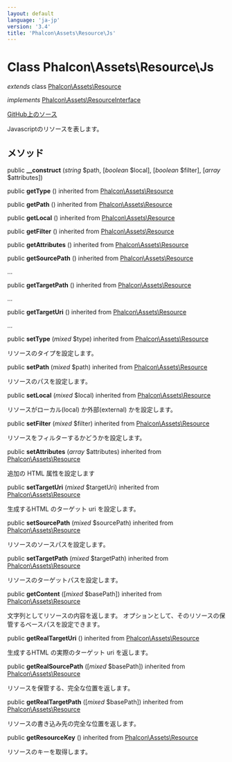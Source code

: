 ```yaml
---
layout: default
language: 'ja-jp'
version: '3.4'
title: 'Phalcon\Assets\Resource\Js'
---
```


# Class **Phalcon\Assets\Resource\Js**

*extends* class [Phalcon\Assets\Resource](/3.4/en/api/Phalcon_Assets_Resource)

*implements* [Phalcon\Assets\ResourceInterface](/3.4/en/api/Phalcon_Assets_ResourceInterface)

<a href="https://github.com/phalcon/cphalcon/tree/v3.4.0/phalcon/assets/resource/js.zep" class="btn btn-default btn-sm">GitHub上のソース</a>

Javascriptのリソースを表します。

## メソッド

public **__construct** (*string* $path, [*boolean* $local], [*boolean* $filter], [*array* $attributes])

public **getType** () inherited from [Phalcon\Assets\Resource](/3.4/en/api/Phalcon_Assets_Resource)

public **getPath** () inherited from [Phalcon\Assets\Resource](/3.4/en/api/Phalcon_Assets_Resource)

public **getLocal** () inherited from [Phalcon\Assets\Resource](/3.4/en/api/Phalcon_Assets_Resource)

public **getFilter** () inherited from [Phalcon\Assets\Resource](/3.4/en/api/Phalcon_Assets_Resource)

public **getAttributes** () inherited from [Phalcon\Assets\Resource](/3.4/en/api/Phalcon_Assets_Resource)

public **getSourcePath** () inherited from [Phalcon\Assets\Resource](/3.4/en/api/Phalcon_Assets_Resource)

...

public **getTargetPath** () inherited from [Phalcon\Assets\Resource](/3.4/en/api/Phalcon_Assets_Resource)

...

public **getTargetUri** () inherited from [Phalcon\Assets\Resource](/3.4/en/api/Phalcon_Assets_Resource)

...

public **setType** (*mixed* $type) inherited from [Phalcon\Assets\Resource](/3.4/en/api/Phalcon_Assets_Resource)

リソースのタイプを設定します。

public **setPath** (*mixed* $path) inherited from [Phalcon\Assets\Resource](/3.4/en/api/Phalcon_Assets_Resource)

リソースのパスを設定します。

public **setLocal** (*mixed* $local) inherited from [Phalcon\Assets\Resource](/3.4/en/api/Phalcon_Assets_Resource)

リソースがローカル(local) か外部(external) かを設定します。

public **setFilter** (*mixed* $filter) inherited from [Phalcon\Assets\Resource](/3.4/en/api/Phalcon_Assets_Resource)

リソースをフィルターするかどうかを設定します。

public **setAttributes** (*array* $attributes) inherited from [Phalcon\Assets\Resource](/3.4/en/api/Phalcon_Assets_Resource)

追加の HTML 属性を設定します

public **setTargetUri** (*mixed* $targetUri) inherited from [Phalcon\Assets\Resource](/3.4/en/api/Phalcon_Assets_Resource)

生成するHTML のターゲット uri を設定します。

public **setSourcePath** (*mixed* $sourcePath) inherited from [Phalcon\Assets\Resource](/3.4/en/api/Phalcon_Assets_Resource)

リソースのソースパスを設定します。

public **setTargetPath** (*mixed* $targetPath) inherited from [Phalcon\Assets\Resource](/3.4/en/api/Phalcon_Assets_Resource)

リソースのターゲットパスを設定します。

public **getContent** ([*mixed* $basePath]) inherited from [Phalcon\Assets\Resource](/3.4/en/api/Phalcon_Assets_Resource)

文字列としてリソースの内容を返します。 オプションとして、そのリソースの保管するベースパスを設定できます。

public **getRealTargetUri** () inherited from [Phalcon\Assets\Resource](/3.4/en/api/Phalcon_Assets_Resource)

生成するHTML の実際のターゲット uri を返します。

public **getRealSourcePath** ([*mixed* $basePath]) inherited from [Phalcon\Assets\Resource](/3.4/en/api/Phalcon_Assets_Resource)

リソースを保管する、完全な位置を返します。

public **getRealTargetPath** ([*mixed* $basePath]) inherited from [Phalcon\Assets\Resource](/3.4/en/api/Phalcon_Assets_Resource)

リソースの書き込み先の完全な位置を返します。

public **getResourceKey** () inherited from [Phalcon\Assets\Resource](/3.4/en/api/Phalcon_Assets_Resource)

リソースのキーを取得します。